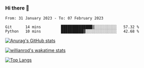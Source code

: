 ### Hi there 👋

<!--

[![Anurag's GitHub stats](https://github-readme-stats.vercel.app/api?username=oerroot)](https://github.com/anuraghazra/github-readme-stats)
[![Anurag's GitHub stats](https://github-readme-stats.vercel.app/api?username=oerroot&count_private=true)
[![Anurag's GitHub stats](https://github-readme-stats.vercel.app/api?username=oerroot&show_icons=true&theme=tokyonight)
[![Top Langs](https://github-readme-stats.vercel.app/api/top-langs/?username=oerroot&layout=compact)](https://github.com/anuraghazra/github-readme-stats)

-->

<!--START_SECTION:waka-->

```text
From: 31 January 2023 - To: 07 February 2023

Git      14 mins         ██████████████▒░░░░░░░░░░   57.32 %
Python   10 mins         ██████████▓░░░░░░░░░░░░░░   42.68 %
```

<!--END_SECTION:waka-->

[![Anurag's GitHub stats](https://github-readme-stats.vercel.app/api?username=oerroot&count_private=true&show_icons=true&hide_border=true&include_all_commits=true&theme=tokyonight)](https://github.com/anuraghazra/github-readme-stats)

[![willianrod's wakatime stats](https://github-readme-stats.vercel.app/api/wakatime?username=Oerroot&count_private=true&show_icons=true&hide_border=true&hide_title=true&theme=tokyonight)](https://github.com/anuraghazra/github-readme-stats)

[![Top Langs](https://github-readme-stats.vercel.app/api/top-langs/?username=oerroot&count_private=true&show_icons=true&hide_border=true&layout=compact&theme=tokyonight)](https://github.com/anuraghazra/github-readme-stats)

<!--

[![willianrod's wakatime stats](https://github-readme-stats.vercel.app/api/wakatime?username=Oerroot)](https://github.com/anuraghazra/github-readme-stats)

-->
